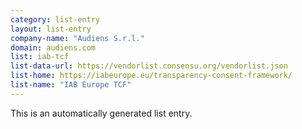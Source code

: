 ```yaml
---
category: list-entry
layout: list-entry
company-name: "Audiens S.r.l."
domain: audiens.com
list: iab-tcf
list-data-url: https://vendorlist.consensu.org/vendorlist.json
list-home: https://iabeurope.eu/transparency-consent-framework/
list-name: "IAB Europe TCF"
---
```


This is an automatically generated list entry.
